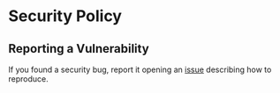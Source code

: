 # Security Policy

## Reporting a Vulnerability

If you found a security bug, report it opening an [issue](https://github.com/marcieltorres/fast-api-boilerplate-project/issues/new/choose) describing how to reproduce.
